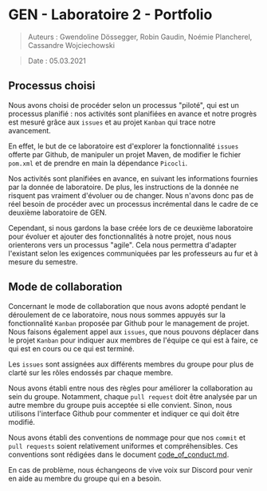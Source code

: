 # GEN - Laboratoire 2 - Portfolio

> Auteurs : Gwendoline Dössegger, Robin Gaudin, Noémie Plancherel, Cassandre Wojciechowski

> Date : 05.03.2021

## Processus choisi

Nous avons choisi de procéder selon un processus "piloté", qui est un processus planifié : nos activités sont planifiées en avance et notre progrès est mesuré grâce aux `issues` et au projet `Kanban` qui trace notre avancement. 

En effet, le but de ce laboratoire est d'explorer la fonctionnalité `issues` offerte par Github, de manipuler un projet Maven, de modifier le fichier `pom.xml` et de prendre en main la dépendance `Picocli`. 

Nos activités sont planifiées en avance, en suivant les informations fournies par la donnée de laboratoire. De plus, les instructions de la donnée ne risquent pas vraiment d'évoluer ou de changer. Nous n'avons donc pas de réel besoin de procéder avec un processus incrémental dans le cadre de ce deuxième laboratoire de GEN. 

Cependant, si nous gardons la base créée lors de ce deuxième laboratoire pour évoluer et ajouter des fonctionnalités à notre projet, nous nous orienterons vers un processus "agile". Cela nous permettra d'adapter l'existant selon les exigences communiquées par les professeurs au fur et à mesure du semestre.

## Mode de collaboration

Concernant le mode de collaboration que nous avons adopté pendant le déroulement de ce laboratoire, nous nous sommes appuyés sur la fonctionnalité `Kanban` proposée par Github pour le management de projet. Nous faisons également appel aux `issues`, que nous pouvons déplacer dans le projet `Kanban` pour indiquer aux membres de l'équipe ce qui est à faire, ce qui est en cours ou ce qui est terminé. 

Les `issues` sont assignées aux différents membres du groupe pour plus de clarté sur les rôles endossés par chaque membre. 

Nous avons établi entre nous des règles pour améliorer la collaboration au sein du groupe. Notamment, chaque `pull request` doit être analysée par un autre membre du groupe puis acceptée si elle convient. Sinon, nous utilisons l'interface Github pour commenter et indiquer ce qui doit être modifié. 

Nous avons établi des conventions de nommage pour que nos `commit` et `pull requests` soient relativement uniformes et compréhensibles. Ces conventions sont rédigées dans le document [code_of_conduct.md](https://github.com/gen-classroom/projet-dgpw/blob/main/code_of_conduct.md).

En cas de problème, nous échangeons de vive voix sur Discord pour venir en aide au membre du groupe qui en a besoin. 